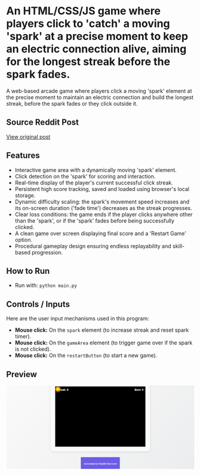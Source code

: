 # An HTML/CSS/JS game where players click to 'catch' a moving 'spark' at a precise moment to keep an electric connection alive, aiming for the longest streak before the spark fades.

A web-based arcade game where players click a moving 'spark' element at the precise moment to maintain an electric connection and build the longest streak, before the spark fades or they click outside it.

## Source Reddit Post
[View original post](https://reddit.com/r/confession/comments/1o1gf49/theres_this_one_woman_i_still_think_about_years/)

## Features
- Interactive game area with a dynamically moving 'spark' element.
- Click detection on the 'spark' for scoring and interaction.
- Real-time display of the player's current successful click streak.
- Persistent high score tracking, saved and loaded using browser's local storage.
- Dynamic difficulty scaling: the spark's movement speed increases and its on-screen duration ('fade time') decreases as the streak progresses.
- Clear loss conditions: the game ends if the player clicks anywhere other than the 'spark', or if the 'spark' fades before being successfully clicked.
- A clean game over screen displaying final score and a 'Restart Game' option.
- Procedural gameplay design ensuring endless replayability and skill-based progression.

## How to Run
- Run with: `python main.py`

## Controls / Inputs
Here are the user input mechanisms used in this program:

*   **Mouse click:** On the `spark` element (to increase streak and reset spark timer).
*   **Mouse click:** On the `gameArea` element (to trigger game over if the spark is not clicked).
*   **Mouse click:** On the `restartButton` (to start a new game).


## Preview
![Screenshot](../../../screenshots/project_029.png)
